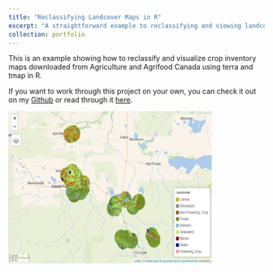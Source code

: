 ```yaml
---
title: "Reclassifying Landcover Maps in R"
excerpt: "A straightforward example to reclassifying and viewing landcover maps in R using packages terra and tmap <br/><img src='/images/map_pic_reclassifying.png' alt='ReclassMapImageSmaller' width='400' height='300'>"
collection: portfolio
---
```


This is an example showing how to reclassify and visualize crop inventory maps downloaded from Agriculture and Agrifood Canada using terra and tmap in R. 

If you want to work through this project on your own, you can check it out on my [Github](https://github.com/celiahein/Reclassifying_raster_maps_in_R) or read through it [here](./files/ReclassifyRaster_GP.html).

<img src='/images/map_pic_reclassifying.png' alt='ReclassMapImageSmaller' width='400' height='300'>

